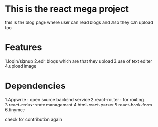 # This is the react mega project 

this is the blog page where user can read blogs and also they can upload too

# Features
1.login/signup
2.edit blogs which are that they upload 
3.use of text editer
4.upload image

# Dependencies

1.Appwrite : open source backend service 
2.react-router : for routing
3.react-redux: state management 
4.html-react-parser
5.react-hook-form
6.tinymce

check for contribution again
